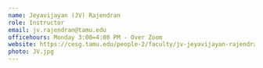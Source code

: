 ```yaml
---
name: Jeyavijayan (JV) Rajendran 
role: Instructor
email: jv.rajendran@tamu.edu 
officehours: Monday 3:00=4:00 PM - Over Zoom
website: https://cesg.tamu.edu/people-2/faculty/jv-jeyavijayan-rajendran/
photo: JV.jpg
---
```

